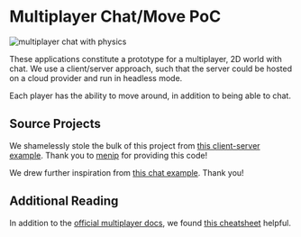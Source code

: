 # Multiplayer Chat/Move PoC

![multiplayer chat with physics](https://gist.githubusercontent.com/Terkwood/b91e15774b00d3ba45d5b06b86a8e7a7/raw/dcdb9bab3f0b7619580a3f2573de2988aa38288a/chat-move.gif)

These applications constitute a prototype for a multiplayer, 2D world with chat. 
We use a client/server approach, such that the server could be hosted on a cloud
provider and run in headless mode.

Each player has the ability to move around, in addition to being able to chat.

## Source Projects

We shamelessly stole the bulk of this project from [this client-server example](https://gitlab.com/menip/godot-multiplayer-tutorials/-/blob/master/LobbylessTutorial/LobbylessTut.md).  Thank you to [menip](http://twitter.com/MenipTweet) for providing this code!

We drew further inspiration from [this chat example](http://www.narwalengineering.com/2018/07/01/godot-tutorial-simple-chat-room-using-multiplayer-api/).  Thank you!

## Additional Reading

In addition to the [official multiplayer docs](https://docs.godotengine.org/en/stable/tutorials/networking/high_level_multiplayer.html), we found [this cheatsheet](https://blog.iancolwell.ca/godot-multiplayer-networking-cheatsheet) helpful.
